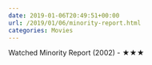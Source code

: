 ```yaml
---
date: 2019-01-06T20:49:51+00:00
url: /2019/01/06/minority-report.html
categories: Movies
---
```

Watched Minority Report (2002) - ★★★




